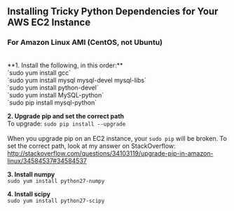 ## Installing Tricky Python Dependencies for Your AWS EC2 Instance
### For Amazon Linux AMI (CentOS, not Ubuntu)
<br>
**1. Install the following, in this order:**<br>
`sudo yum install gcc` <br>
`sudo yum install mysql mysql-devel mysql-libs` <br>
`sudo yum install python-devel` <br>
`sudo yum install MySQL-python` <br>
`sudo pip install mysql-python` <br>

**2. Upgrade pip and set the correct path** <br>
To upgrade: `sudo pip install --upgrade` <br><br>
When you upgrade pip on an EC2 instance, your `sudo pip` will be broken. To set the correct path, look at my answer on StackOverflow: http://stackoverflow.com/questions/34103119/upgrade-pip-in-amazon-linux/34584537#34584537


**3. Install numpy** <br>
`sudo yum install python27-numpy`

**4. Install scipy** <br>
`sudo yum install python27-scipy`
